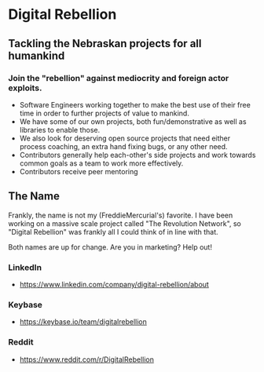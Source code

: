 # Digital Rebellion
## Tackling the Nebraskan projects for all humankind
### Join the "rebellion" against mediocrity and foreign actor exploits.
* Software Engineers working together to make the best use of their free time in order to further projects of value to mankind.
* We have some of our own projects, both fun/demonstrative as well as libraries to enable those.
* We also look for deserving open source projects that need either process coaching, an extra hand fixing bugs, or any other need.
* Contributors generally help each-other's side projects and work towards common goals as a team to work more effectively.
* Contributors receive peer mentoring 

## The Name
Frankly, the name is not my (FreddieMercurial's) favorite. I have been working on a massive scale project called "The Revolution Network", so "Digital Rebellion" was frankly all I could think of in line with that.

Both names are up for change. Are you in marketing? Help out!

### LinkedIn
* https://www.linkedin.com/company/digital-rebellion/about

### Keybase
* https://keybase.io/team/digitalrebellion

### Reddit
* https://www.reddit.com/r/DigitalRebellion
